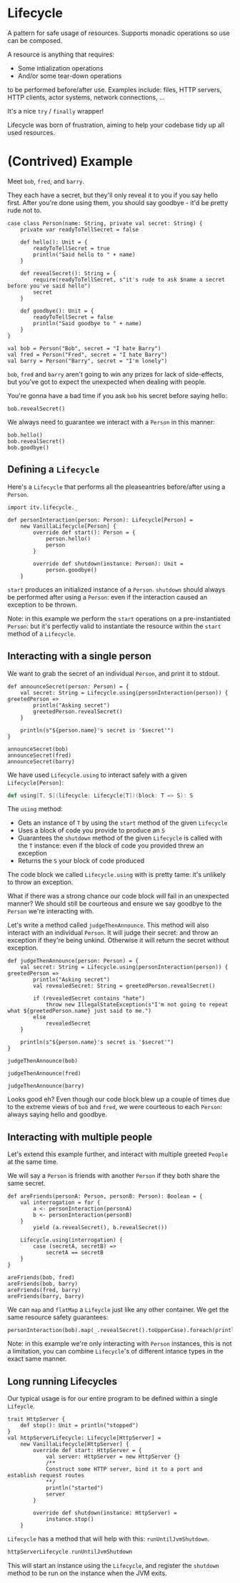 Lifecycle
=====

A pattern for safe usage of resources.
Supports monadic operations so use can be composed.

A resource is anything that requires:

* Some intialization operations
* And/or some tear-down operations

to be performed before/after use. Examples include: files, HTTP servers, HTTP clients, actor systems, network connections, ...

It's a nice `try` / `finally` wrapper!

Lifecycle was born of frustration, aiming to help your codebase tidy up all used resources.

(Contrived) Example
=====

Meet `bob`, `fred`, and `barry`.

They each have a secret, but they'll only reveal it to you if you say hello first.
After you're done using them, you should say goodbye - it'd be pretty rude not to.

```tut
case class Person(name: String, private val secret: String) {
    private var readyToTellSecret = false

    def hello(): Unit = {
        readyToTellSecret = true
        println("Said hello to " + name)
    }

    def revealSecret(): String = {
        require(readyToTellSecret, s"it's rude to ask $name a secret before you've said hello")
        secret
    }

    def goodbye(): Unit = {
        readyToTellSecret = false
        println("Said goodbye to " + name)
    }
}
```

```tut
val bob = Person("Bob", secret = "I hate Barry")
val fred = Person("Fred", secret = "I hate Barry")
val barry = Person("Barry", secret = "I'm lonely")
```

`bob`, `fred` and `barry` aren't going to win any prizes for lack of side-effects, but you've got to expect the unexpected when dealing with people.

You're gonna have a bad time if you ask `bob` his secret before saying hello:

```tut:fail
bob.revealSecret()
```

We always need to guarantee we interact with a `Person` in this manner:
```tut
bob.hello()
bob.revealSecret()
bob.goodbye()
```

Defining a `Lifecycle`
----

Here's a `Lifecycle` that performs all the pleaseantries before/after using a `Person`.

```tut
import itv.lifecycle._

def personInteraction(person: Person): Lifecycle[Person] =
    new VanillaLifecycle[Person] {
        override def start(): Person = {
            person.hello()
            person
        }

        override def shutdown(instance: Person): Unit =
            person.goodbye()
    }

```

`start` produces an initialized instance of a `Person`. `shutdown` should always be performed after using a `Person`: even if the interaction caused an exception to be thrown.

Note: in this example we perform the `start` operations on a pre-instantiated `Person`: but it's perfectly valid to instantiate the resource within the `start` method of a `Lifecycle`.

Interacting with a single person
----

We want to grab the secret of an individual `Person`, and print it to stdout.


```tut
def announceSecret(person: Person) = {
    val secret: String = Lifecycle.using(personInteraction(person)) { greetedPerson =>
        println("Asking secret")
        greetedPerson.revealSecret()
    }

    println(s"${person.name}'s secret is '$secret'")
}

announceSecret(bob)
announceSecret(fred)
announceSecret(barry)
```

We have used `Lifecycle.using` to interact safely with a given `Lifecycle[Person]`:

```scala
def using[T, S](lifecycle: Lifecycle[T])(block: T => S): S
```

The `using` method:
* Gets an instance of `T` by using the `start` method of the given `Lifecycle`
* Uses a block of code you provide to produce an `S`
* Guarantees the `shutdown` method of the given `Lifecycle` is called with the `T` instance: even if the block of code you provided threw an exception
* Returns the `S` your block of code produced

The code block we called `Lifecycle.using` with is pretty tame: it's unlikely to throw an exception.

What if there was a strong chance our code block *will* fail in an unexpected manner? We should still be courteous and ensure we say goodbye to the `Person` we're interacting with.

Let's write a method called `judgeThenAnnounce`. This method will also interact with an individual `Person`.
It will judge their secret: and throw an exception if they're being unkind. Otherwise it will return the secret without exception.

```tut
def judgeThenAnnounce(person: Person) = {
    val secret: String = Lifecycle.using(personInteraction(person)) { greetedPerson =>
        println("Asking secret")
        val revealedSecret: String = greetedPerson.revealSecret()

        if (revealedSecret contains "hate")
            throw new IllegalStateException(s"I'm not going to repeat what ${greetedPerson.name} just said to me.")
        else
            revealedSecret
    }

    println(s"${person.name}'s secret is '$secret'")
}
```
```tut:fail
judgeThenAnnounce(bob)
```
```tut:fail
judgeThenAnnounce(fred)
```
```tut
judgeThenAnnounce(barry)
```

Looks good eh? Even though our code block blew up a couple of times due to the extreme views of `bob` and `fred`, we were courteous to each `Person`: always saying hello and goodbye.

Interacting with multiple people
-----

Let's extend this example further, and interact with multiple greeted `People` at the same time.

We will say a `Person` is friends with another `Person` if they both share the same secret.

```tut
def areFriends(personA: Person, personB: Person): Boolean = {
    val interrogation = for {
        a <- personInteraction(personA)
        b <- personInteraction(personB)
    }
        yield (a.revealSecret(), b.revealSecret())

    Lifecycle.using(interrogation) {
        case (secretA, secretB) =>
            secretA == secretB
    }
}

areFriends(bob, fred)
areFriends(bob, barry)
areFriends(fred, barry)
areFriends(barry, barry)
```

We can `map` and  `flatMap` a `Lifeycle` just like any other container. We get the same resource safety guarantees:

```tut
personInteraction(bob).map(_.revealSecret().toUpperCase).foreach(println)
```

Note: in this example we're only interacting with `Person` instances, this is not a limitation, you can combine `Lifecycle`'s of different intance types in the exact same manner.


Long running Lifecycles
----

Our typical usage is for our entire program to be defined within a single `Lifeycle`.

```tut
trait HttpServer {
    def stop(): Unit = println("stopped")
}
val httpServerLifecycle: Lifecycle[HttpServer] = 
    new VanillaLifecycle[HttpServer] {
        override def start: HttpServer = {
            val server: HttpServer = new HttpServer {}
            /**
            Construct some HTTP server, bind it to a port and establish request routes
            **/
            println("started")
            server
        }
        
        override def shutdown(instance: HttpServer) =
            instance.stop()
    }
```

`Lifecycle` has a method that will help with this: `runUntilJvmShutdown`.

```scala
httpServerLifecycle.runUntilJvmShutdown
```

This will start an instance using the `Lifecycle`, and register the `shutdown` method to be run on the instance when the JVM exits.